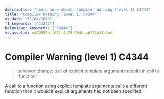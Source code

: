 ```yaml
---
description: "Learn more about: Compiler Warning (level 1) C4344"
title: "Compiler Warning (level 1) C4344"
ms.date: "11/04/2016"
f1_keywords: ["C4344"]
helpviewer_keywords: ["C4344"]
ms.assetid: cd20859d-f07f-4c70-904b-cb756a53b1ed
---
```

# Compiler Warning (level 1) C4344

> behavior change: use of explicit template arguments results in call to 'function'

A call to a function using explicit template arguments calls a different function than it would if explicit arguments had not been specified
